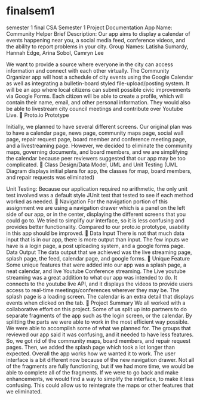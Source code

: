 # finalsem1
semester 1 final
CSA Semester 1 Project Documentation
App Name: Community Helper 
Brief Description: Our app aims to display a calendar of events happening near you, a social media feed, conference videos, and the ability to report problems in your city. 
Group Names:
Latisha Sumardy, Hannah Edge, 
Arina Sobol, Camryn Lee

We want to provide a source where everyone in the city can access information and connect with each other virtually. The Community Organizer app will host a schedule of city events using the Google Calendar as well as integrating a bulletin-board styled file-upload/posting system. It will be an app where local citizens can submit possible civic improvements via Google Forms. Each citizen will be able to create a profile, which will contain their name, email, and other personal information. They would also be able to livestream city council meetings and contribute over Youtube Live. 

Proto.io Prototype

Initially, we planned to have several different screens. Our original plan was to have a calendar page, news page, community maps page, social wall page, repair request page, board member and conference meeting page, and a livestreaming page. However, we decided to eliminate the community maps, governing documents, and board members, and we are simplifying the calendar because peer reviewers suggested that our app may be too complicated. 
Class Design/Data Model, UML and Unit Testing
(UML Diagram displays initial plans for app, the classes for map, board members, and repair requests was eliminated)

Unit Testing: Because our application required no arithmetic, the only unit test involved was a default style JUnit test that tested to see if each method worked as needed.

Navigation
For the navigation portion of this assignment we are using a navigation drawer which is a panel on the left side of our app, or in the center, displaying the different screens that you could go to. We tried to simplify our interface, so it is less confusing and provides better functionality. Compared to our proto.io prototype, usability in this app should be improved.

Data Input
There is not that much data input that is in our app, there is more output than input. The few inputs we have is a login page, a post uploading system, and a google forms page.
Data Output
The data output that we achieved was the live streaming page, splash page, the feed, calendar page, and google forms. 

Unique Feature
Some unique features that were added into our app was a splash page, a neat calendar, and live Youtube Conference streaming. The Live youtube streaming was a great addition to what our app was intended to do. It connects to the youtube live API, and it displays the videos to provide users access to real-time meetings/conferences wherever they may be. The splash page is a loading screen. The calendar is an extra detail that displays events when clicked on the tab.

Project Summary
We all worked with a collaborative effort on this project. Some of us split up into partners to do separate fragments of the app such as the login screen, or the calendar. By splitting the parts we were able to work in the most efficient way possible. We were able to accomplish some of what we planned for. The groups that reviewed our app said it was confusing, and it needed to have less features. So, we got rid of the community maps, board members, and repair request pages. Then, we added the splash page which took a lot longer than expected. Overall the app works how we wanted it to work. The user interface is a bit different now because of the new navigation drawer. Not all of the fragments are fully functioning, but if we had more time, we would be able to complete all of the fragments. If we were to go back and make enhancements, we would find a way to simplify the interface, to make it less confusing. This could allow us to reintegrate the maps or other features that we eliminated. 
